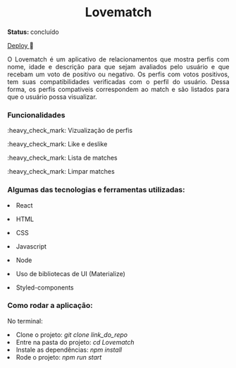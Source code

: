 <h1 align="center"> Lovematch </h1>
<p><b>Status: </b>concluído </p>

<a href="http://jumbled-afterthought.surge.sh/"> Deploy </a> :gift_heart:
<p align="justify"> O Lovematch é um aplicativo de relacionamentos que mostra perfis com nome, idade e descrição para que sejam avaliados pelo usuário e que recebam um voto de
positivo ou negativo. Os perfis com votos positivos, tem suas compatibilidades verificadas com o perfil do usuário. Dessa forma, os perfis compativeis correspondem ao match e são listados para que o usuário possa visualizar.</p>

<h3>Funcionalidades</h3>
<p>:heavy_check_mark: Vizualização de perfis </p>
<p>:heavy_check_mark: Like e deslike </p>
<p>:heavy_check_mark: Lista de matches</p>
<p>:heavy_check_mark: Limpar matches</p>

<h3>Algumas das tecnologias e ferramentas utilizadas: </h3>
<li> React </p>
<li> HTML</p>
<li> CSS</p>
<li> Javascript</p>
<li> Node</p>
<li> Uso de bibliotecas de UI (Materialize)</p>
<li> Styled-components</p>

<h3>Como rodar a aplicação: </h3>
<p>No terminal: </p>
<li> Clone o projeto: <i>git clone link_do_repo</i></li>
<li> Entre na pasta do projeto: <i>cd Lovematch</i></li>
<li> Instale as dependências: <i>npm install</i></li>
<li> Rode o projeto: <i>npm run start</i></li>



